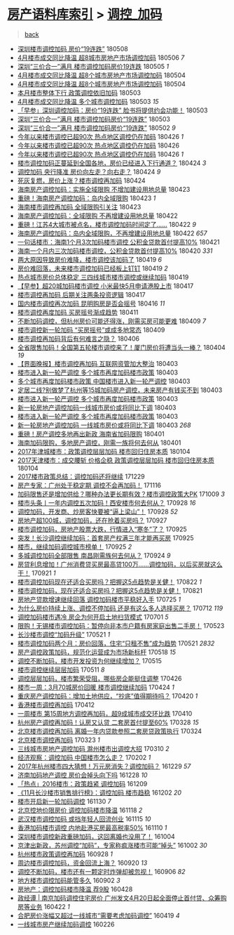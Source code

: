 [房产语料库索引](../../README.md)  > [调控_加码](调控_加码.md)
====
> [back](../README.md)

- [深圳楼市调控加码 房价“19连跌”](http://jkwz.applinzi.com/ittc/7100670217770501136.html#%E6%B7%B1%E5%9C%B3%E6%A5%BC%E5%B8%82%E8%B0%83%E6%8E%A7%E5%8A%A0%E7%A0%81+%E6%88%BF%E4%BB%B7%E2%80%9C19%E8%BF%9E%E8%B7%8C%E2%80%9D) 180508  
- [4月楼市成交同比降温 超8城市房地产市场调控加码](http://jkwz.applinzi.com/ittc/7099901847949280267.html#4%E6%9C%88%E6%A5%BC%E5%B8%82%E6%88%90%E4%BA%A4%E5%90%8C%E6%AF%94%E9%99%8D%E6%B8%A9+%E8%B6%858%E5%9F%8E%E5%B8%82%E6%88%BF%E5%9C%B0%E4%BA%A7%E5%B8%82%E5%9C%BA%E8%B0%83%E6%8E%A7%E5%8A%A0%E7%A0%81) 180506 *7* 
- [深圳“三价合一”满月 楼市调控加码房价19连跌](http://jkwz.applinzi.com/ittc/7099531477538833419.html#%E6%B7%B1%E5%9C%B3%E2%80%9C%E4%B8%89%E4%BB%B7%E5%90%88%E4%B8%80%E2%80%9D%E6%BB%A1%E6%9C%88+%E6%A5%BC%E5%B8%82%E8%B0%83%E6%8E%A7%E5%8A%A0%E7%A0%81%E6%88%BF%E4%BB%B719%E8%BF%9E%E8%B7%8C) 180505 *1* 
- [4月楼市成交同比降温 超8个城市房地产市场调控加码](http://jkwz.applinzi.com/ittc/7099274280724595718.html#4%E6%9C%88%E6%A5%BC%E5%B8%82%E6%88%90%E4%BA%A4%E5%90%8C%E6%AF%94%E9%99%8D%E6%B8%A9+%E8%B6%858%E4%B8%AA%E5%9F%8E%E5%B8%82%E6%88%BF%E5%9C%B0%E4%BA%A7%E5%B8%82%E5%9C%BA%E8%B0%83%E6%8E%A7%E5%8A%A0%E7%A0%81) 180504  
- [4月楼市成交同比降温 超8个城市房地产市场调控加码](http://jkwz.applinzi.com/ittc/7099258843798438918.html#4%E6%9C%88%E6%A5%BC%E5%B8%82%E6%88%90%E4%BA%A4%E5%90%8C%E6%AF%94%E9%99%8D%E6%B8%A9+%E8%B6%858%E4%B8%AA%E5%9F%8E%E5%B8%82%E6%88%BF%E5%9C%B0%E4%BA%A7%E5%B8%82%E5%9C%BA%E8%B0%83%E6%8E%A7%E5%8A%A0%E7%A0%81) 180504  
- [本月楼市整体下行 政策调控依旧加码](http://jkwz.applinzi.com/ittc/7098925915826553872.html#%E6%9C%AC%E6%9C%88%E6%A5%BC%E5%B8%82%E6%95%B4%E4%BD%93%E4%B8%8B%E8%A1%8C+%E6%94%BF%E7%AD%96%E8%B0%83%E6%8E%A7%E4%BE%9D%E6%97%A7%E5%8A%A0%E7%A0%81) 180503  
- [4月楼市成交同比降温 多个城市调控加码](http://jkwz.applinzi.com/ittc/7098825960847836170.html#4%E6%9C%88%E6%A5%BC%E5%B8%82%E6%88%90%E4%BA%A4%E5%90%8C%E6%AF%94%E9%99%8D%E6%B8%A9+%E5%A4%9A%E4%B8%AA%E5%9F%8E%E5%B8%82%E8%B0%83%E6%8E%A7%E5%8A%A0%E7%A0%81) 180503 *15* 
- [「早参」深圳调控加码：房价“19连跌” 脸书将提供约会功能！](http://jkwz.applinzi.com/ittc/7098814308228269067.html#%E3%80%8C%E6%97%A9%E5%8F%82%E3%80%8D%E6%B7%B1%E5%9C%B3%E8%B0%83%E6%8E%A7%E5%8A%A0%E7%A0%81%EF%BC%9A%E6%88%BF%E4%BB%B7%E2%80%9C19%E8%BF%9E%E8%B7%8C%E2%80%9D+%E8%84%B8%E4%B9%A6%E5%B0%86%E6%8F%90%E4%BE%9B%E7%BA%A6%E4%BC%9A%E5%8A%9F%E8%83%BD%EF%BC%81) 180503  
- [深圳“三价合一”满月 楼市调控加码房价“19连跌”](http://jkwz.applinzi.com/ittc/7098811607205544966.html#%E6%B7%B1%E5%9C%B3%E2%80%9C%E4%B8%89%E4%BB%B7%E5%90%88%E4%B8%80%E2%80%9D%E6%BB%A1%E6%9C%88+%E6%A5%BC%E5%B8%82%E8%B0%83%E6%8E%A7%E5%8A%A0%E7%A0%81%E6%88%BF%E4%BB%B7%E2%80%9C19%E8%BF%9E%E8%B7%8C%E2%80%9D) 180503  
- [深圳“三价合一”满月  楼市调控加码房价“19连跌”](http://jkwz.applinzi.com/ittc/7098461324197757962.html#%E6%B7%B1%E5%9C%B3%E2%80%9C%E4%B8%89%E4%BB%B7%E5%90%88%E4%B8%80%E2%80%9D%E6%BB%A1%E6%9C%88++%E6%A5%BC%E5%B8%82%E8%B0%83%E6%8E%A7%E5%8A%A0%E7%A0%81%E6%88%BF%E4%BB%B7%E2%80%9C19%E8%BF%9E%E8%B7%8C%E2%80%9D) 180502 *9* 
- [今年以来楼市调控已超90次 热点地区调控仍在加码](http://jkwz.applinzi.com/ittc/7096327198237787147.html#%E4%BB%8A%E5%B9%B4%E4%BB%A5%E6%9D%A5%E6%A5%BC%E5%B8%82%E8%B0%83%E6%8E%A7%E5%B7%B2%E8%B6%8590%E6%AC%A1+%E7%83%AD%E7%82%B9%E5%9C%B0%E5%8C%BA%E8%B0%83%E6%8E%A7%E4%BB%8D%E5%9C%A8%E5%8A%A0%E7%A0%81) 180426 *1* 
- [今年以来楼市调控已超90次 热点地区调控仍在加码](http://jkwz.applinzi.com/ittc/7096229727411110918.html#%E4%BB%8A%E5%B9%B4%E4%BB%A5%E6%9D%A5%E6%A5%BC%E5%B8%82%E8%B0%83%E6%8E%A7%E5%B7%B2%E8%B6%8590%E6%AC%A1+%E7%83%AD%E7%82%B9%E5%9C%B0%E5%8C%BA%E8%B0%83%E6%8E%A7%E4%BB%8D%E5%9C%A8%E5%8A%A0%E7%A0%81) 180426  
- [今年以来楼市调控已超90次 热点地区调控仍在加码](http://jkwz.applinzi.com/ittc/7096174334269981703.html#%E4%BB%8A%E5%B9%B4%E4%BB%A5%E6%9D%A5%E6%A5%BC%E5%B8%82%E8%B0%83%E6%8E%A7%E5%B7%B2%E8%B6%8590%E6%AC%A1+%E7%83%AD%E7%82%B9%E5%9C%B0%E5%8C%BA%E8%B0%83%E6%8E%A7%E4%BB%8D%E5%9C%A8%E5%8A%A0%E7%A0%81) 180426 *1* 
- [楼市调控加码正蔓延到全国各地，房价已经进入下行通道？](http://jkwz.applinzi.com/ittc/7095579350546252811.html#%E6%A5%BC%E5%B8%82%E8%B0%83%E6%8E%A7%E5%8A%A0%E7%A0%81%E6%AD%A3%E8%94%93%E5%BB%B6%E5%88%B0%E5%85%A8%E5%9B%BD%E5%90%84%E5%9C%B0%EF%BC%8C%E6%88%BF%E4%BB%B7%E5%B7%B2%E7%BB%8F%E8%BF%9B%E5%85%A5%E4%B8%8B%E8%A1%8C%E9%80%9A%E9%81%93%EF%BC%9F) 180424 *3* 
- [调控加码 央行降准 房价向左走？向右走？](http://jkwz.applinzi.com/ittc/7095571744557630480.html#%E8%B0%83%E6%8E%A7%E5%8A%A0%E7%A0%81+%E5%A4%AE%E8%A1%8C%E9%99%8D%E5%87%86+%E6%88%BF%E4%BB%B7%E5%90%91%E5%B7%A6%E8%B5%B0%EF%BC%9F%E5%90%91%E5%8F%B3%E8%B5%B0%EF%BC%9F) 180424 *9* 
- [死灰复燃，房价上涨？楼市调控再加码](http://jkwz.applinzi.com/ittc/7095334167338550282.html#%E6%AD%BB%E7%81%B0%E5%A4%8D%E7%87%83%EF%BC%8C%E6%88%BF%E4%BB%B7%E4%B8%8A%E6%B6%A8%EF%BC%9F%E6%A5%BC%E5%B8%82%E8%B0%83%E6%8E%A7%E5%86%8D%E5%8A%A0%E7%A0%81) 180424  
- [海南房产调控加码：实施全域限购 不增加建设用地总量](http://jkwz.applinzi.com/ittc/7095177682897863687.html#%E6%B5%B7%E5%8D%97%E6%88%BF%E4%BA%A7%E8%B0%83%E6%8E%A7%E5%8A%A0%E7%A0%81%EF%BC%9A%E5%AE%9E%E6%96%BD%E5%85%A8%E5%9F%9F%E9%99%90%E8%B4%AD+%E4%B8%8D%E5%A2%9E%E5%8A%A0%E5%BB%BA%E8%AE%BE%E7%94%A8%E5%9C%B0%E6%80%BB%E9%87%8F) 180423  
- [重磅！海南房产调控加码：岛内全域限购](http://jkwz.applinzi.com/ittc/7095157796544971786.html#%E9%87%8D%E7%A3%85%EF%BC%81%E6%B5%B7%E5%8D%97%E6%88%BF%E4%BA%A7%E8%B0%83%E6%8E%A7%E5%8A%A0%E7%A0%81%EF%BC%9A%E5%B2%9B%E5%86%85%E5%85%A8%E5%9F%9F%E9%99%90%E8%B4%AD) 180423 *1* 
- [海南楼市调控再加码 全域限购引关注](http://jkwz.applinzi.com/ittc/7095058414646592522.html#%E6%B5%B7%E5%8D%97%E6%A5%BC%E5%B8%82%E8%B0%83%E6%8E%A7%E5%86%8D%E5%8A%A0%E7%A0%81+%E5%85%A8%E5%9F%9F%E9%99%90%E8%B4%AD%E5%BC%95%E5%85%B3%E6%B3%A8) 180423  
- [海南房产调控加码：全域限购 不再增建设用地总量](http://jkwz.applinzi.com/ittc/7094918628325721104.html#%E6%B5%B7%E5%8D%97%E6%88%BF%E4%BA%A7%E8%B0%83%E6%8E%A7%E5%8A%A0%E7%A0%81%EF%BC%9A%E5%85%A8%E5%9F%9F%E9%99%90%E8%B4%AD+%E4%B8%8D%E5%86%8D%E5%A2%9E%E5%BB%BA%E8%AE%BE%E7%94%A8%E5%9C%B0%E6%80%BB%E9%87%8F) 180422  
- [重磅！江苏4大城市被点名，楼市调控加码时间定了……](http://jkwz.applinzi.com/ittc/7094916183033906187.html#%E9%87%8D%E7%A3%85%EF%BC%81%E6%B1%9F%E8%8B%8F4%E5%A4%A7%E5%9F%8E%E5%B8%82%E8%A2%AB%E7%82%B9%E5%90%8D%EF%BC%8C%E6%A5%BC%E5%B8%82%E8%B0%83%E6%8E%A7%E5%8A%A0%E7%A0%81%E6%97%B6%E9%97%B4%E5%AE%9A%E4%BA%86%E2%80%A6%E2%80%A6) 180422 *9* 
- [海南房产调控加码：岛内全域限购，不再增建设用地总量](http://jkwz.applinzi.com/ittc/7094906152183923722.html#%E6%B5%B7%E5%8D%97%E6%88%BF%E4%BA%A7%E8%B0%83%E6%8E%A7%E5%8A%A0%E7%A0%81%EF%BC%9A%E5%B2%9B%E5%86%85%E5%85%A8%E5%9F%9F%E9%99%90%E8%B4%AD%EF%BC%8C%E4%B8%8D%E5%86%8D%E5%A2%9E%E5%BB%BA%E8%AE%BE%E7%94%A8%E5%9C%B0%E6%80%BB%E9%87%8F) 180422 *657* 
- [一句话楼市：海南1个月3次加码楼市调控 公积金贷款首付提高10%](http://jkwz.applinzi.com/ittc/7094451772863284230.html#%E4%B8%80%E5%8F%A5%E8%AF%9D%E6%A5%BC%E5%B8%82%EF%BC%9A%E6%B5%B7%E5%8D%971%E4%B8%AA%E6%9C%883%E6%AC%A1%E5%8A%A0%E7%A0%81%E6%A5%BC%E5%B8%82%E8%B0%83%E6%8E%A7+%E5%85%AC%E7%A7%AF%E9%87%91%E8%B4%B7%E6%AC%BE%E9%A6%96%E4%BB%98%E6%8F%90%E9%AB%9810%25) 180421  
- [海南一个月内三次加码楼市调控，公积金贷款首付提高10%](http://jkwz.applinzi.com/ittc/7094168481513866257.html#%E6%B5%B7%E5%8D%97%E4%B8%80%E4%B8%AA%E6%9C%88%E5%86%85%E4%B8%89%E6%AC%A1%E5%8A%A0%E7%A0%81%E6%A5%BC%E5%B8%82%E8%B0%83%E6%8E%A7%EF%BC%8C%E5%85%AC%E7%A7%AF%E9%87%91%E8%B4%B7%E6%AC%BE%E9%A6%96%E4%BB%98%E6%8F%90%E9%AB%9810%25) 180420 *331* 
- [两大原因导致房价难降，楼市调控该加码了](http://jkwz.applinzi.com/ittc/7093785980756820999.html#%E4%B8%A4%E5%A4%A7%E5%8E%9F%E5%9B%A0%E5%AF%BC%E8%87%B4%E6%88%BF%E4%BB%B7%E9%9A%BE%E9%99%8D%EF%BC%8C%E6%A5%BC%E5%B8%82%E8%B0%83%E6%8E%A7%E8%AF%A5%E5%8A%A0%E7%A0%81%E4%BA%86) 180419 *6* 
- [房价难回落，未来楼市调控加码已经板上钉钉](http://jkwz.applinzi.com/ittc/7093785980744238097.html#%E6%88%BF%E4%BB%B7%E9%9A%BE%E5%9B%9E%E8%90%BD%EF%BC%8C%E6%9C%AA%E6%9D%A5%E6%A5%BC%E5%B8%82%E8%B0%83%E6%8E%A7%E5%8A%A0%E7%A0%81%E5%B7%B2%E7%BB%8F%E6%9D%BF%E4%B8%8A%E9%92%89%E9%92%89) 180419 *2* 
- [热点城市房价总体稳定 三四线城市楼市调控或继续加码](http://jkwz.applinzi.com/ittc/7093727139134440454.html#%E7%83%AD%E7%82%B9%E5%9F%8E%E5%B8%82%E6%88%BF%E4%BB%B7%E6%80%BB%E4%BD%93%E7%A8%B3%E5%AE%9A+%E4%B8%89%E5%9B%9B%E7%BA%BF%E5%9F%8E%E5%B8%82%E6%A5%BC%E5%B8%82%E8%B0%83%E6%8E%A7%E6%88%96%E7%BB%A7%E7%BB%AD%E5%8A%A0%E7%A0%81) 180419  
- [【早参】超20城加码楼市调控 小米最快5月申请港股上市](http://jkwz.applinzi.com/ittc/7092876501366342662.html#%E3%80%90%E6%97%A9%E5%8F%82%E3%80%91%E8%B6%8520%E5%9F%8E%E5%8A%A0%E7%A0%81%E6%A5%BC%E5%B8%82%E8%B0%83%E6%8E%A7+%E5%B0%8F%E7%B1%B3%E6%9C%80%E5%BF%AB5%E6%9C%88%E7%94%B3%E8%AF%B7%E6%B8%AF%E8%82%A1%E4%B8%8A%E5%B8%82) 180417  
- [楼市调控再加码 后期关注两条投资逻辑](http://jkwz.applinzi.com/ittc/7092871483141653514.html#%E6%A5%BC%E5%B8%82%E8%B0%83%E6%8E%A7%E5%86%8D%E5%8A%A0%E7%A0%81+%E5%90%8E%E6%9C%9F%E5%85%B3%E6%B3%A8%E4%B8%A4%E6%9D%A1%E6%8A%95%E8%B5%84%E9%80%BB%E8%BE%91) 180417  
- [国内楼市调控再次加码 昆明购房是否会摇号](http://jkwz.applinzi.com/ittc/7092482580278674438.html#%E5%9B%BD%E5%86%85%E6%A5%BC%E5%B8%82%E8%B0%83%E6%8E%A7%E5%86%8D%E6%AC%A1%E5%8A%A0%E7%A0%81+%E6%98%86%E6%98%8E%E8%B4%AD%E6%88%BF%E6%98%AF%E5%90%A6%E4%BC%9A%E6%91%87%E5%8F%B7) 180416 *11* 
- [楼市调控再度加码  买房摇号渐成趋势](http://jkwz.applinzi.com/ittc/7090502548240991243.html#%E6%A5%BC%E5%B8%82%E8%B0%83%E6%8E%A7%E5%86%8D%E5%BA%A6%E5%8A%A0%E7%A0%81++%E4%B9%B0%E6%88%BF%E6%91%87%E5%8F%B7%E6%B8%90%E6%88%90%E8%B6%8B%E5%8A%BF) 180411  
- [不断加码调控，但杭州房价可能还得涨，刚需买房可能更难](http://jkwz.applinzi.com/ittc/7090022856769668106.html#%E4%B8%8D%E6%96%AD%E5%8A%A0%E7%A0%81%E8%B0%83%E6%8E%A7%EF%BC%8C%E4%BD%86%E6%9D%AD%E5%B7%9E%E6%88%BF%E4%BB%B7%E5%8F%AF%E8%83%BD%E8%BF%98%E5%BE%97%E6%B6%A8%EF%BC%8C%E5%88%9A%E9%9C%80%E4%B9%B0%E6%88%BF%E5%8F%AF%E8%83%BD%E6%9B%B4%E9%9A%BE) 180409 *7* 
- [楼市调控新一轮加码 “买房摇号”或成多地常态](http://jkwz.applinzi.com/ittc/7089916241877926923.html#%E6%A5%BC%E5%B8%82%E8%B0%83%E6%8E%A7%E6%96%B0%E4%B8%80%E8%BD%AE%E5%8A%A0%E7%A0%81+%E2%80%9C%E4%B9%B0%E6%88%BF%E6%91%87%E5%8F%B7%E2%80%9D%E6%88%96%E6%88%90%E5%A4%9A%E5%9C%B0%E5%B8%B8%E6%80%81) 180409  
- [楼市调控再加码背后有何难言之隐？](http://jkwz.applinzi.com/ittc/7088987196902343691.html#%E6%A5%BC%E5%B8%82%E8%B0%83%E6%8E%A7%E5%86%8D%E5%8A%A0%E7%A0%81%E8%83%8C%E5%90%8E%E6%9C%89%E4%BD%95%E9%9A%BE%E8%A8%80%E4%B9%8B%E9%9A%90%EF%BC%9F) 180406  
- [全省限售加码！全国第五轮楼市调控来了！厦门房价将遭当头一棒？](http://jkwz.applinzi.com/ittc/7088039082712368135.html#%E5%85%A8%E7%9C%81%E9%99%90%E5%94%AE%E5%8A%A0%E7%A0%81%EF%BC%81%E5%85%A8%E5%9B%BD%E7%AC%AC%E4%BA%94%E8%BD%AE%E6%A5%BC%E5%B8%82%E8%B0%83%E6%8E%A7%E6%9D%A5%E4%BA%86%EF%BC%81%E5%8E%A6%E9%97%A8%E6%88%BF%E4%BB%B7%E5%B0%86%E9%81%AD%E5%BD%93%E5%A4%B4%E4%B8%80%E6%A3%92%EF%BC%9F) 180404 *19* 
- [【界面晚报】楼市调控再加码 互联网资管加大整治](http://jkwz.applinzi.com/ittc/7087836733712630791.html#%E3%80%90%E7%95%8C%E9%9D%A2%E6%99%9A%E6%8A%A5%E3%80%91%E6%A5%BC%E5%B8%82%E8%B0%83%E6%8E%A7%E5%86%8D%E5%8A%A0%E7%A0%81+%E4%BA%92%E8%81%94%E7%BD%91%E8%B5%84%E7%AE%A1%E5%8A%A0%E5%A4%A7%E6%95%B4%E6%B2%BB) 180403  
- [楼市进入新一轮严调控 多个城市再度加码楼市政策](http://jkwz.applinzi.com/ittc/7087795720721794055.html#%E6%A5%BC%E5%B8%82%E8%BF%9B%E5%85%A5%E6%96%B0%E4%B8%80%E8%BD%AE%E4%B8%A5%E8%B0%83%E6%8E%A7+%E5%A4%9A%E4%B8%AA%E5%9F%8E%E5%B8%82%E5%86%8D%E5%BA%A6%E5%8A%A0%E7%A0%81%E6%A5%BC%E5%B8%82%E6%94%BF%E7%AD%96) 180403  
- [多个城市再度加码楼市政策 中国楼市进入新一轮严调控](http://jkwz.applinzi.com/ittc/7087694853788140560.html#%E5%A4%9A%E4%B8%AA%E5%9F%8E%E5%B8%82%E5%86%8D%E5%BA%A6%E5%8A%A0%E7%A0%81%E6%A5%BC%E5%B8%82%E6%94%BF%E7%AD%96+%E4%B8%AD%E5%9B%BD%E6%A5%BC%E5%B8%82%E8%BF%9B%E5%85%A5%E6%96%B0%E4%B8%80%E8%BD%AE%E4%B8%A5%E8%B0%83%E6%8E%A7) 180403  
- [定居二线?别做梦了杭州等15城加码房产调控，未来房产有钱买不到](http://jkwz.applinzi.com/ittc/7087689936050586641.html#%E5%AE%9A%E5%B1%85%E4%BA%8C%E7%BA%BF%3F%E5%88%AB%E5%81%9A%E6%A2%A6%E4%BA%86%E6%9D%AD%E5%B7%9E%E7%AD%8915%E5%9F%8E%E5%8A%A0%E7%A0%81%E6%88%BF%E4%BA%A7%E8%B0%83%E6%8E%A7%EF%BC%8C%E6%9C%AA%E6%9D%A5%E6%88%BF%E4%BA%A7%E6%9C%89%E9%92%B1%E4%B9%B0%E4%B8%8D%E5%88%B0) 180403  
- [楼市进入新一轮严调控 多个城市再度加码楼市政策](http://jkwz.applinzi.com/ittc/7087677297463395344.html#%E6%A5%BC%E5%B8%82%E8%BF%9B%E5%85%A5%E6%96%B0%E4%B8%80%E8%BD%AE%E4%B8%A5%E8%B0%83%E6%8E%A7+%E5%A4%9A%E4%B8%AA%E5%9F%8E%E5%B8%82%E5%86%8D%E5%BA%A6%E5%8A%A0%E7%A0%81%E6%A5%BC%E5%B8%82%E6%94%BF%E7%AD%96) 180403  
- [新一轮房地产调控加码一线城市房价或将同比下调](http://jkwz.applinzi.com/ittc/7087663317512619015.html#%E6%96%B0%E4%B8%80%E8%BD%AE%E6%88%BF%E5%9C%B0%E4%BA%A7%E8%B0%83%E6%8E%A7%E5%8A%A0%E7%A0%81%E4%B8%80%E7%BA%BF%E5%9F%8E%E5%B8%82%E6%88%BF%E4%BB%B7%E6%88%96%E5%B0%86%E5%90%8C%E6%AF%94%E4%B8%8B%E8%B0%83) 180403  
- [楼市进入新一轮严调控 多个城市再度加码楼市政策](http://jkwz.applinzi.com/ittc/7087659426901394449.html#%E6%A5%BC%E5%B8%82%E8%BF%9B%E5%85%A5%E6%96%B0%E4%B8%80%E8%BD%AE%E4%B8%A5%E8%B0%83%E6%8E%A7+%E5%A4%9A%E4%B8%AA%E5%9F%8E%E5%B8%82%E5%86%8D%E5%BA%A6%E5%8A%A0%E7%A0%81%E6%A5%BC%E5%B8%82%E6%94%BF%E7%AD%96) 180403  
- [新一轮房地产调控加码 一线城市房价或将同比下调](http://jkwz.applinzi.com/ittc/7087646378513925131.html#%E6%96%B0%E4%B8%80%E8%BD%AE%E6%88%BF%E5%9C%B0%E4%BA%A7%E8%B0%83%E6%8E%A7%E5%8A%A0%E7%A0%81+%E4%B8%80%E7%BA%BF%E5%9F%8E%E5%B8%82%E6%88%BF%E4%BB%B7%E6%88%96%E5%B0%86%E5%90%8C%E6%AF%94%E4%B8%8B%E8%B0%83) 180403 *268* 
- [重磅！房产调控多地再出新政 海南省加码限购](http://jkwz.applinzi.com/ittc/7086948267177018374.html#%E9%87%8D%E7%A3%85%EF%BC%81%E6%88%BF%E4%BA%A7%E8%B0%83%E6%8E%A7%E5%A4%9A%E5%9C%B0%E5%86%8D%E5%87%BA%E6%96%B0%E6%94%BF+%E6%B5%B7%E5%8D%97%E7%9C%81%E5%8A%A0%E7%A0%81%E9%99%90%E8%B4%AD) 180401  
- [海南加码限购，多地房产调控，刚需一族将何去何从](http://jkwz.applinzi.com/ittc/7086916280999478283.html#%E6%B5%B7%E5%8D%97%E5%8A%A0%E7%A0%81%E9%99%90%E8%B4%AD%EF%BC%8C%E5%A4%9A%E5%9C%B0%E6%88%BF%E4%BA%A7%E8%B0%83%E6%8E%A7%EF%BC%8C%E5%88%9A%E9%9C%80%E4%B8%80%E6%97%8F%E5%B0%86%E4%BD%95%E5%8E%BB%E4%BD%95%E4%BB%8E) 180401  
- [2017年津城楼市：政策调控层层加码 楼市回归住房本质](http://jkwz.applinzi.com/ittc/7054691782518899718.html#2017%E5%B9%B4%E6%B4%A5%E5%9F%8E%E6%A5%BC%E5%B8%82%EF%BC%9A%E6%94%BF%E7%AD%96%E8%B0%83%E6%8E%A7%E5%B1%82%E5%B1%82%E5%8A%A0%E7%A0%81+%E6%A5%BC%E5%B8%82%E5%9B%9E%E5%BD%92%E4%BD%8F%E6%88%BF%E6%9C%AC%E8%B4%A8) 180104  
- [2017天津楼市：成交腰斩 价格企稳 政策调控层层加码 楼市回归住房本质](http://jkwz.applinzi.com/ittc/7054623854666712070.html#2017%E5%A4%A9%E6%B4%A5%E6%A5%BC%E5%B8%82%EF%BC%9A%E6%88%90%E4%BA%A4%E8%85%B0%E6%96%A9+%E4%BB%B7%E6%A0%BC%E4%BC%81%E7%A8%B3+%E6%94%BF%E7%AD%96%E8%B0%83%E6%8E%A7%E5%B1%82%E5%B1%82%E5%8A%A0%E7%A0%81+%E6%A5%BC%E5%B8%82%E5%9B%9E%E5%BD%92%E4%BD%8F%E6%88%BF%E6%9C%AC%E8%B4%A8) 180104  
- [2017楼市政策总结：调控加码还将继续](http://jkwz.applinzi.com/ittc/7052497776754033681.html#2017%E6%A5%BC%E5%B8%82%E6%94%BF%E7%AD%96%E6%80%BB%E7%BB%93%EF%BC%9A%E8%B0%83%E6%8E%A7%E5%8A%A0%E7%A0%81%E8%BF%98%E5%B0%86%E7%BB%A7%E7%BB%AD) 171229  
- [房产专家：广州处于稳定期 调控不会再加码！](http://jkwz.applinzi.com/ittc/7036331533625984017.html#%E6%88%BF%E4%BA%A7%E4%B8%93%E5%AE%B6%EF%BC%9A%E5%B9%BF%E5%B7%9E%E5%A4%84%E4%BA%8E%E7%A8%B3%E5%AE%9A%E6%9C%9F+%E8%B0%83%E6%8E%A7%E4%B8%8D%E4%BC%9A%E5%86%8D%E5%8A%A0%E7%A0%81%EF%BC%81) 171116  
- [加码限售还是增加供给？哪种办法更长期有效？楼市调控政策大PK](http://jkwz.applinzi.com/ittc/7022234154102686736.html#%E5%8A%A0%E7%A0%81%E9%99%90%E5%94%AE%E8%BF%98%E6%98%AF%E5%A2%9E%E5%8A%A0%E4%BE%9B%E7%BB%99%EF%BC%9F%E5%93%AA%E7%A7%8D%E5%8A%9E%E6%B3%95%E6%9B%B4%E9%95%BF%E6%9C%9F%E6%9C%89%E6%95%88%EF%BC%9F%E6%A5%BC%E5%B8%82%E8%B0%83%E6%8E%A7%E6%94%BF%E7%AD%96%E5%A4%A7PK) 171009 *3* 
- [楼市头条丨一年内调控五次加码！西安楼市何去何从？](http://jkwz.applinzi.com/ittc/7018426945648460817.html#%E6%A5%BC%E5%B8%82%E5%A4%B4%E6%9D%A1%E4%B8%A8%E4%B8%80%E5%B9%B4%E5%86%85%E8%B0%83%E6%8E%A7%E4%BA%94%E6%AC%A1%E5%8A%A0%E7%A0%81%EF%BC%81%E8%A5%BF%E5%AE%89%E6%A5%BC%E5%B8%82%E4%BD%95%E5%8E%BB%E4%BD%95%E4%BB%8E%EF%BC%9F) 170928 *16* 
- [调控加码，开发商、炒房客快要被“逼上梁山”！](http://jkwz.applinzi.com/ittc/7018324653226066960.html#%E8%B0%83%E6%8E%A7%E5%8A%A0%E7%A0%81%EF%BC%8C%E5%BC%80%E5%8F%91%E5%95%86%E3%80%81%E7%82%92%E6%88%BF%E5%AE%A2%E5%BF%AB%E8%A6%81%E8%A2%AB%E2%80%9C%E9%80%BC%E4%B8%8A%E6%A2%81%E5%B1%B1%E2%80%9D%EF%BC%81) 170928 *52* 
- [房地产超100城，调控加码，还在抢着买房吗？](http://jkwz.applinzi.com/ittc/7018004924854699024.html#%E6%88%BF%E5%9C%B0%E4%BA%A7%E8%B6%85100%E5%9F%8E%EF%BC%8C%E8%B0%83%E6%8E%A7%E5%8A%A0%E7%A0%81%EF%BC%8C%E8%BF%98%E5%9C%A8%E6%8A%A2%E7%9D%80%E4%B9%B0%E6%88%BF%E5%90%97%EF%BC%9F) 170927  
- [楼市调控加码，房地产股票大跌，行情进入“寒冬”了？](http://jkwz.applinzi.com/ittc/7017326944797066257.html#%E6%A5%BC%E5%B8%82%E8%B0%83%E6%8E%A7%E5%8A%A0%E7%A0%81%EF%BC%8C%E6%88%BF%E5%9C%B0%E4%BA%A7%E8%82%A1%E7%A5%A8%E5%A4%A7%E8%B7%8C%EF%BC%8C%E8%A1%8C%E6%83%85%E8%BF%9B%E5%85%A5%E2%80%9C%E5%AF%92%E5%86%AC%E2%80%9D%E4%BA%86%EF%BC%9F) 170925  
- [突发！长沙调控继续加码：首套房产权满三年才能再买房](http://jkwz.applinzi.com/ittc/7017222502487688209.html#%E7%AA%81%E5%8F%91%EF%BC%81%E9%95%BF%E6%B2%99%E8%B0%83%E6%8E%A7%E7%BB%A7%E7%BB%AD%E5%8A%A0%E7%A0%81%EF%BC%9A%E9%A6%96%E5%A5%97%E6%88%BF%E4%BA%A7%E6%9D%83%E6%BB%A1%E4%B8%89%E5%B9%B4%E6%89%8D%E8%83%BD%E5%86%8D%E4%B9%B0%E6%88%BF) 170925  
- [楼市，继续加码调控城市榜单！](http://jkwz.applinzi.com/ittc/7017185072317465617.html#%E6%A5%BC%E5%B8%82%EF%BC%8C%E7%BB%A7%E7%BB%AD%E5%8A%A0%E7%A0%81%E8%B0%83%E6%8E%A7%E5%9F%8E%E5%B8%82%E6%A6%9C%E5%8D%95%EF%BC%81) 170925 *2* 
- [多城调控加码全部限售 南昌刚需族何去何从？](http://jkwz.applinzi.com/ittc/7016858393623659537.html#%E5%A4%9A%E5%9F%8E%E8%B0%83%E6%8E%A7%E5%8A%A0%E7%A0%81%E5%85%A8%E9%83%A8%E9%99%90%E5%94%AE+%E5%8D%97%E6%98%8C%E5%88%9A%E9%9C%80%E6%97%8F%E4%BD%95%E5%8E%BB%E4%BD%95%E4%BB%8E%EF%BC%9F) 170924 *9* 
- [房贷利息增加！广州消费贷买房最高贷100万……调控加码，以后买房就这么干！](http://jkwz.applinzi.com/ittc/7015844863445304337.html#%E6%88%BF%E8%B4%B7%E5%88%A9%E6%81%AF%E5%A2%9E%E5%8A%A0%EF%BC%81%E5%B9%BF%E5%B7%9E%E6%B6%88%E8%B4%B9%E8%B4%B7%E4%B9%B0%E6%88%BF%E6%9C%80%E9%AB%98%E8%B4%B7100%E4%B8%87%E2%80%A6%E2%80%A6%E8%B0%83%E6%8E%A7%E5%8A%A0%E7%A0%81%EF%BC%8C%E4%BB%A5%E5%90%8E%E4%B9%B0%E6%88%BF%E5%B0%B1%E8%BF%99%E4%B9%88%E5%B9%B2%EF%BC%81) 170921 *1* 
- [楼市调控加码现在还适合买房吗？把握这5点趋势是关健！](http://jkwz.applinzi.com/ittc/7004588724288226321.html#%E6%A5%BC%E5%B8%82%E8%B0%83%E6%8E%A7%E5%8A%A0%E7%A0%81%E7%8E%B0%E5%9C%A8%E8%BF%98%E9%80%82%E5%90%88%E4%B9%B0%E6%88%BF%E5%90%97%EF%BC%9F%E6%8A%8A%E6%8F%A1%E8%BF%995%E7%82%B9%E8%B6%8B%E5%8A%BF%E6%98%AF%E5%85%B3%E5%81%A5%EF%BC%81) 170822 *1* 
- [楼市调控加码，现在还适合买房吗？把握这5点趋势是关健！](http://jkwz.applinzi.com/ittc/7004185843160581136.html#%E6%A5%BC%E5%B8%82%E8%B0%83%E6%8E%A7%E5%8A%A0%E7%A0%81%EF%BC%8C%E7%8E%B0%E5%9C%A8%E8%BF%98%E9%80%82%E5%90%88%E4%B9%B0%E6%88%BF%E5%90%97%EF%BC%9F%E6%8A%8A%E6%8F%A1%E8%BF%995%E7%82%B9%E8%B6%8B%E5%8A%BF%E6%98%AF%E5%85%B3%E5%81%A5%EF%BC%81) 170821  
- [房地产贷款增速继续回落 调控加码楼市平稳好入手](http://jkwz.applinzi.com/ittc/6994286216818983952.html#%E6%88%BF%E5%9C%B0%E4%BA%A7%E8%B4%B7%E6%AC%BE%E5%A2%9E%E9%80%9F%E7%BB%A7%E7%BB%AD%E5%9B%9E%E8%90%BD+%E8%B0%83%E6%8E%A7%E5%8A%A0%E7%A0%81%E6%A5%BC%E5%B8%82%E5%B9%B3%E7%A8%B3%E5%A5%BD%E5%85%A5%E6%89%8B) 170725 *1* 
- [为什么房价持续上涨、调控不停加码 还是有这么多人选择买房？](http://jkwz.applinzi.com/ittc/6989338594735817744.html#%E4%B8%BA%E4%BB%80%E4%B9%88%E6%88%BF%E4%BB%B7%E6%8C%81%E7%BB%AD%E4%B8%8A%E6%B6%A8%E3%80%81%E8%B0%83%E6%8E%A7%E4%B8%8D%E5%81%9C%E5%8A%A0%E7%A0%81+%E8%BF%98%E6%98%AF%E6%9C%89%E8%BF%99%E4%B9%88%E5%A4%9A%E4%BA%BA%E9%80%89%E6%8B%A9%E4%B9%B0%E6%88%BF%EF%BC%9F) 170712 *119* 
- [调控加码楼市遇冷 房企为何开启土地扫货模式](http://jkwz.applinzi.com/ittc/6985261247220941829.html#%E8%B0%83%E6%8E%A7%E5%8A%A0%E7%A0%81%E6%A5%BC%E5%B8%82%E9%81%87%E5%86%B7+%E6%88%BF%E4%BC%81%E4%B8%BA%E4%BD%95%E5%BC%80%E5%90%AF%E5%9C%9F%E5%9C%B0%E6%89%AB%E8%B4%A7%E6%A8%A1%E5%BC%8F) 170701 *5* 
- [限购！无锡楼市调控加码：暂停向非本市户籍有房家庭出售二手房！](http://jkwz.applinzi.com/ittc/6970812805522392068.html#%E9%99%90%E8%B4%AD%EF%BC%81%E6%97%A0%E9%94%A1%E6%A5%BC%E5%B8%82%E8%B0%83%E6%8E%A7%E5%8A%A0%E7%A0%81%EF%BC%9A%E6%9A%82%E5%81%9C%E5%90%91%E9%9D%9E%E6%9C%AC%E5%B8%82%E6%88%B7%E7%B1%8D%E6%9C%89%E6%88%BF%E5%AE%B6%E5%BA%AD%E5%87%BA%E5%94%AE%E4%BA%8C%E6%89%8B%E6%88%BF%EF%BC%81) 170523  
- [长沙楼市调控“加码升级”](http://jkwz.applinzi.com/ittc/6970077378834334725.html#%E9%95%BF%E6%B2%99%E6%A5%BC%E5%B8%82%E8%B0%83%E6%8E%A7%E2%80%9C%E5%8A%A0%E7%A0%81%E5%8D%87%E7%BA%A7%E2%80%9D) 170521 *1* 
- [楼市调控加码两个月：房价回落，住宅“只租不售”成为趋势](http://jkwz.applinzi.com/ittc/6970012828206367748.html#%E6%A5%BC%E5%B8%82%E8%B0%83%E6%8E%A7%E5%8A%A0%E7%A0%81%E4%B8%A4%E4%B8%AA%E6%9C%88%EF%BC%9A%E6%88%BF%E4%BB%B7%E5%9B%9E%E8%90%BD%EF%BC%8C%E4%BD%8F%E5%AE%85%E2%80%9C%E5%8F%AA%E7%A7%9F%E4%B8%8D%E5%94%AE%E2%80%9D%E6%88%90%E4%B8%BA%E8%B6%8B%E5%8A%BF) 170521 *2832* 
- [房产调控政策加码，规范化运营成为市场新标杆](http://jkwz.applinzi.com/ittc/6969025750182134789.html#%E6%88%BF%E4%BA%A7%E8%B0%83%E6%8E%A7%E6%94%BF%E7%AD%96%E5%8A%A0%E7%A0%81%EF%BC%8C%E8%A7%84%E8%8C%83%E5%8C%96%E8%BF%90%E8%90%A5%E6%88%90%E4%B8%BA%E5%B8%82%E5%9C%BA%E6%96%B0%E6%A0%87%E6%9D%86) 170518 *15* 
- [调控不断加码，楼市开发投资为何继续增加？](http://jkwz.applinzi.com/ittc/6968005371560985604.html#%E8%B0%83%E6%8E%A7%E4%B8%8D%E6%96%AD%E5%8A%A0%E7%A0%81%EF%BC%8C%E6%A5%BC%E5%B8%82%E5%BC%80%E5%8F%91%E6%8A%95%E8%B5%84%E4%B8%BA%E4%BD%95%E7%BB%A7%E7%BB%AD%E5%A2%9E%E5%8A%A0%EF%BC%9F) 170515  
- [楼市调控继续层层加码](http://jkwz.applinzi.com/ittc/6966211362832253956.html#%E6%A5%BC%E5%B8%82%E8%B0%83%E6%8E%A7%E7%BB%A7%E7%BB%AD%E5%B1%82%E5%B1%82%E5%8A%A0%E7%A0%81) 170511 *8* 
- [调控层层加码，楼市繁荣受阻，哪些房企能挺住调整](http://jkwz.applinzi.com/ittc/6960948819909936132.html#%E8%B0%83%E6%8E%A7%E5%B1%82%E5%B1%82%E5%8A%A0%E7%A0%81%EF%BC%8C%E6%A5%BC%E5%B8%82%E7%B9%81%E8%8D%A3%E5%8F%97%E9%98%BB%EF%BC%8C%E5%93%AA%E4%BA%9B%E6%88%BF%E4%BC%81%E8%83%BD%E6%8C%BA%E4%BD%8F%E8%B0%83%E6%95%B4) 170426  
- [楼市一周：3月70城房价回暖 楼市调控继续加码](http://jkwz.applinzi.com/ittc/6960045680969122820.html#%E6%A5%BC%E5%B8%82%E4%B8%80%E5%91%A8%EF%BC%9A3%E6%9C%8870%E5%9F%8E%E6%88%BF%E4%BB%B7%E5%9B%9E%E6%9A%96+%E6%A5%BC%E5%B8%82%E8%B0%83%E6%8E%A7%E7%BB%A7%E7%BB%AD%E5%8A%A0%E7%A0%81) 170424 *1* 
- [重庆房产调控加码：增加土地供应，“抄底”值得期待吗？](http://jkwz.applinzi.com/ittc/6958708890505053189.html#%E9%87%8D%E5%BA%86%E6%88%BF%E4%BA%A7%E8%B0%83%E6%8E%A7%E5%8A%A0%E7%A0%81%EF%BC%9A%E5%A2%9E%E5%8A%A0%E5%9C%9F%E5%9C%B0%E4%BE%9B%E5%BA%94%EF%BC%8C%E2%80%9C%E6%8A%84%E5%BA%95%E2%80%9D%E5%80%BC%E5%BE%97%E6%9C%9F%E5%BE%85%E5%90%97%EF%BC%9F) 170420 *1* 
- [香港楼市调控再加码](http://jkwz.applinzi.com/ittc/6955657063060489220.html#%E9%A6%99%E6%B8%AF%E6%A5%BC%E5%B8%82%E8%B0%83%E6%8E%A7%E5%86%8D%E5%8A%A0%E7%A0%81) 170412  
- [一周楼市 第15周地方调控再加码，超9成城市成交环比跌](http://jkwz.applinzi.com/ittc/6954947619842425861.html#%E4%B8%80%E5%91%A8%E6%A5%BC%E5%B8%82+%E7%AC%AC15%E5%91%A8%E5%9C%B0%E6%96%B9%E8%B0%83%E6%8E%A7%E5%86%8D%E5%8A%A0%E7%A0%81%EF%BC%8C%E8%B6%859%E6%88%90%E5%9F%8E%E5%B8%82%E6%88%90%E4%BA%A4%E7%8E%AF%E6%AF%94%E8%B7%8C) 170410  
- [杭州房产调控再加码！认房又认贷 二套房首付提至60%](http://jkwz.applinzi.com/ittc/6950213359961113604.html#%E6%9D%AD%E5%B7%9E%E6%88%BF%E4%BA%A7%E8%B0%83%E6%8E%A7%E5%86%8D%E5%8A%A0%E7%A0%81%EF%BC%81%E8%AE%A4%E6%88%BF%E5%8F%88%E8%AE%A4%E8%B4%B7+%E4%BA%8C%E5%A5%97%E6%88%BF%E9%A6%96%E4%BB%98%E6%8F%90%E8%87%B360%25) 170328 *15* 
- [北京楼市调控再加码 离婚一年内贷款参照二套房贷政策执行](http://jkwz.applinzi.com/ittc/6948524605827449860.html#%E5%8C%97%E4%BA%AC%E6%A5%BC%E5%B8%82%E8%B0%83%E6%8E%A7%E5%86%8D%E5%8A%A0%E7%A0%81+%E7%A6%BB%E5%A9%9A%E4%B8%80%E5%B9%B4%E5%86%85%E8%B4%B7%E6%AC%BE%E5%8F%82%E7%85%A7%E4%BA%8C%E5%A5%97%E6%88%BF%E8%B4%B7%E6%94%BF%E7%AD%96%E6%89%A7%E8%A1%8C) 170324  
- [北京楼市调控再加码](http://jkwz.applinzi.com/ittc/6948275818290742276.html#%E5%8C%97%E4%BA%AC%E6%A5%BC%E5%B8%82%E8%B0%83%E6%8E%A7%E5%86%8D%E5%8A%A0%E7%A0%81) 170323 *1* 
- [三线城市房地产调控加码 滁州楼市出调控大招](http://jkwz.applinzi.com/ittc/6943418185557738501.html#%E4%B8%89%E7%BA%BF%E5%9F%8E%E5%B8%82%E6%88%BF%E5%9C%B0%E4%BA%A7%E8%B0%83%E6%8E%A7%E5%8A%A0%E7%A0%81+%E6%BB%81%E5%B7%9E%E6%A5%BC%E5%B8%82%E5%87%BA%E8%B0%83%E6%8E%A7%E5%A4%A7%E6%8B%9B) 170310 *2* 
- [经济观察：调控加码 中国楼市怎么走？](http://jkwz.applinzi.com/ittc/6930103332634100741.html#%E7%BB%8F%E6%B5%8E%E8%A7%82%E5%AF%9F%EF%BC%9A%E8%B0%83%E6%8E%A7%E5%8A%A0%E7%A0%81+%E4%B8%AD%E5%9B%BD%E6%A5%BC%E5%B8%82%E6%80%8E%E4%B9%88%E8%B5%B0%EF%BC%9F) 170202 *1* 
- [2017年杭州楼市四大猜想！万元房消失？调控加码？](http://jkwz.applinzi.com/ittc/6916966858304783364.html#2017%E5%B9%B4%E6%9D%AD%E5%B7%9E%E6%A5%BC%E5%B8%82%E5%9B%9B%E5%A4%A7%E7%8C%9C%E6%83%B3%EF%BC%81%E4%B8%87%E5%85%83%E6%88%BF%E6%B6%88%E5%A4%B1%EF%BC%9F%E8%B0%83%E6%8E%A7%E5%8A%A0%E7%A0%81%EF%BC%9F) 161229 *57* 
- [济南加码地产调控 房价会掉头向下吗](http://jkwz.applinzi.com/ittc/6916496949519057924.html#%E6%B5%8E%E5%8D%97%E5%8A%A0%E7%A0%81%E5%9C%B0%E4%BA%A7%E8%B0%83%E6%8E%A7+%E6%88%BF%E4%BB%B7%E4%BC%9A%E6%8E%89%E5%A4%B4%E5%90%91%E4%B8%8B%E5%90%97) 161228 *10* 
- [「热点」2016楼市：政策趋紧 调控加码](http://jkwz.applinzi.com/ittc/6909670712658101253.html#%E3%80%8C%E7%83%AD%E7%82%B9%E3%80%8D2016%E6%A5%BC%E5%B8%82%EF%BC%9A%E6%94%BF%E7%AD%96%E8%B6%8B%E7%B4%A7+%E8%B0%83%E6%8E%A7%E5%8A%A0%E7%A0%81) 161209  
- [《11月长沙楼市销售排行榜》：调控加码 楼市趋稳](http://jkwz.applinzi.com/ittc/6907111393169245189.html#%E3%80%8A11%E6%9C%88%E9%95%BF%E6%B2%99%E6%A5%BC%E5%B8%82%E9%94%80%E5%94%AE%E6%8E%92%E8%A1%8C%E6%A6%9C%E3%80%8B%EF%BC%9A%E8%B0%83%E6%8E%A7%E5%8A%A0%E7%A0%81+%E6%A5%BC%E5%B8%82%E8%B6%8B%E7%A8%B3) 161202 *20* 
- [楼市开启新一轮加码调控](http://jkwz.applinzi.com/ittc/6906099959295640580.html#%E6%A5%BC%E5%B8%82%E5%BC%80%E5%90%AF%E6%96%B0%E4%B8%80%E8%BD%AE%E5%8A%A0%E7%A0%81%E8%B0%83%E6%8E%A7) 161130 *7* 
- [北京控地价限房价 调控加码楼市降温](http://jkwz.applinzi.com/ittc/6901766479669625861.html#%E5%8C%97%E4%BA%AC%E6%8E%A7%E5%9C%B0%E4%BB%B7%E9%99%90%E6%88%BF%E4%BB%B7+%E8%B0%83%E6%8E%A7%E5%8A%A0%E7%A0%81%E6%A5%BC%E5%B8%82%E9%99%8D%E6%B8%A9) 161118 *2* 
- [武汉楼市调控加码 或挡年轻人回流创业](http://jkwz.applinzi.com/ittc/6900694701534872580.html#%E6%AD%A6%E6%B1%89%E6%A5%BC%E5%B8%82%E8%B0%83%E6%8E%A7%E5%8A%A0%E7%A0%81+%E6%88%96%E6%8C%A1%E5%B9%B4%E8%BD%BB%E4%BA%BA%E5%9B%9E%E6%B5%81%E5%88%9B%E4%B8%9A) 161115 *10* 
- [香港加码楼市调控 内地赴港买房最高税率50%](http://jkwz.applinzi.com/ittc/6898929468776645636.html#%E9%A6%99%E6%B8%AF%E5%8A%A0%E7%A0%81%E6%A5%BC%E5%B8%82%E8%B0%83%E6%8E%A7+%E5%86%85%E5%9C%B0%E8%B5%B4%E6%B8%AF%E4%B9%B0%E6%88%BF%E6%9C%80%E9%AB%98%E7%A8%8E%E7%8E%8750%25) 161110 *1* 
- [深圳楼市调控新政重磅加码，这回离婚也没用了！](http://jkwz.applinzi.com/ittc/6885267354371490821.html#%E6%B7%B1%E5%9C%B3%E6%A5%BC%E5%B8%82%E8%B0%83%E6%8E%A7%E6%96%B0%E6%94%BF%E9%87%8D%E7%A3%85%E5%8A%A0%E7%A0%81%EF%BC%8C%E8%BF%99%E5%9B%9E%E7%A6%BB%E5%A9%9A%E4%B9%9F%E6%B2%A1%E7%94%A8%E4%BA%86%EF%BC%81) 161004  
- [京津出新政，苏州调控“加码”，专家称疯涨楼市可能“掉头”](http://jkwz.applinzi.com/ittc/6884327949620216837.html#%E4%BA%AC%E6%B4%A5%E5%87%BA%E6%96%B0%E6%94%BF%EF%BC%8C%E8%8B%8F%E5%B7%9E%E8%B0%83%E6%8E%A7%E2%80%9C%E5%8A%A0%E7%A0%81%E2%80%9D%EF%BC%8C%E4%B8%93%E5%AE%B6%E7%A7%B0%E7%96%AF%E6%B6%A8%E6%A5%BC%E5%B8%82%E5%8F%AF%E8%83%BD%E2%80%9C%E6%8E%89%E5%A4%B4%E2%80%9D) 161002 *30* 
- [杭州楼市政策调控再加码](http://jkwz.applinzi.com/ittc/6882713545770271749.html#%E6%9D%AD%E5%B7%9E%E6%A5%BC%E5%B8%82%E6%94%BF%E7%AD%96%E8%B0%83%E6%8E%A7%E5%86%8D%E5%8A%A0%E7%A0%81) 160928 *1* 
- [周边楼市调控加码，资金回流上海？](http://jkwz.applinzi.com/ittc/6879917882619724805.html#%E5%91%A8%E8%BE%B9%E6%A5%BC%E5%B8%82%E8%B0%83%E6%8E%A7%E5%8A%A0%E7%A0%81%EF%BC%8C%E8%B5%84%E9%87%91%E5%9B%9E%E6%B5%81%E4%B8%8A%E6%B5%B7%EF%BC%9F) 160920 *13* 
- [调控不断加码，楼市还有一颗定时炸弹却被忽视！](http://jkwz.applinzi.com/ittc/6874630595472262148.html#%E8%B0%83%E6%8E%A7%E4%B8%8D%E6%96%AD%E5%8A%A0%E7%A0%81%EF%BC%8C%E6%A5%BC%E5%B8%82%E8%BF%98%E6%9C%89%E4%B8%80%E9%A2%97%E5%AE%9A%E6%97%B6%E7%82%B8%E5%BC%B9%E5%8D%B4%E8%A2%AB%E5%BF%BD%E8%A7%86%EF%BC%81) 160906 *82* 
- [地方楼市调控加码能管多久](http://jkwz.applinzi.com/ittc/6873073625288147972.html#%E5%9C%B0%E6%96%B9%E6%A5%BC%E5%B8%82%E8%B0%83%E6%8E%A7%E5%8A%A0%E7%A0%81%E8%83%BD%E7%AE%A1%E5%A4%9A%E4%B9%85) 160902 *3* 
- [房地产：调控加码楼市降温 荐9股](http://jkwz.applinzi.com/ittc/6826049160255898629.html#%E6%88%BF%E5%9C%B0%E4%BA%A7%EF%BC%9A%E8%B0%83%E6%8E%A7%E5%8A%A0%E7%A0%81%E6%A5%BC%E5%B8%82%E9%99%8D%E6%B8%A9+%E8%8D%909%E8%82%A1) 160428  
- [政经谭 | 南京加码调控住宅房价 广州发文4月20日起全面停止首付贷、众筹购房等业务](http://jkwz.applinzi.com/ittc/6823714194624873476.html#%E6%94%BF%E7%BB%8F%E8%B0%AD+%7C+%E5%8D%97%E4%BA%AC%E5%8A%A0%E7%A0%81%E8%B0%83%E6%8E%A7%E4%BD%8F%E5%AE%85%E6%88%BF%E4%BB%B7+%E5%B9%BF%E5%B7%9E%E5%8F%91%E6%96%874%E6%9C%8820%E6%97%A5%E8%B5%B7%E5%85%A8%E9%9D%A2%E5%81%9C%E6%AD%A2%E9%A6%96%E4%BB%98%E8%B4%B7%E3%80%81%E4%BC%97%E7%AD%B9%E8%B4%AD%E6%88%BF%E7%AD%89%E4%B8%9A%E5%8A%A1) 160422 *1* 
- [合肥房价涨幅又超过一线城市“需要考虑加码调控”](http://jkwz.applinzi.com/ittc/6822714100899382277.html#%E5%90%88%E8%82%A5%E6%88%BF%E4%BB%B7%E6%B6%A8%E5%B9%85%E5%8F%88%E8%B6%85%E8%BF%87%E4%B8%80%E7%BA%BF%E5%9F%8E%E5%B8%82%E2%80%9C%E9%9C%80%E8%A6%81%E8%80%83%E8%99%91%E5%8A%A0%E7%A0%81%E8%B0%83%E6%8E%A7%E2%80%9D) 160419 *4* 
- [一线城市房产继续加码调控](http://jkwz.applinzi.com/ittc/6803055400886731780.html#%E4%B8%80%E7%BA%BF%E5%9F%8E%E5%B8%82%E6%88%BF%E4%BA%A7%E7%BB%A7%E7%BB%AD%E5%8A%A0%E7%A0%81%E8%B0%83%E6%8E%A7) 160226  
